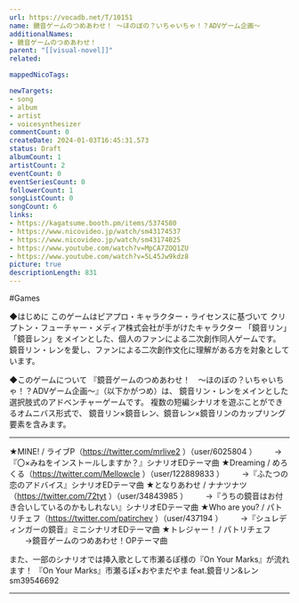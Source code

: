 ```yaml
---
url: https://vocadb.net/T/10151
name: 鏡音ゲームのつめあわせ！ ～ほのぼの？いちゃいちゃ！？ADVゲーム企画～
additionalNames: 
- 鏡音ゲームのつめあわせ！
parent: "[[visual-novel]]"
related:

mappedNicoTags:

newTargets:
- song
- album
- artist
- voicesynthesizer
commentCount: 0
createDate: 2024-01-03T16:45:31.573
status: Draft
albumCount: 1
artistCount: 2
eventCount: 0
eventSeriesCount: 0
followerCount: 1
songListCount: 0
songCount: 6
links: 
- https://kagatsume.booth.pm/items/5374580
- https://www.nicovideo.jp/watch/sm43174537
- https://www.nicovideo.jp/watch/sm43174025
- https://www.youtube.com/watch?v=MpCA7ZOQ1ZU
- https://www.youtube.com/watch?v=5L45Jw9kdz8
picture: true
descriptionLength: 831
---
```


#Games

◆はじめに
このゲームはピアプロ・キャラクター・ライセンスに基づいて
クリプトン・フューチャー・メディア株式会社が手がけたキャラクター
「鏡音リン」「鏡音レン」をメインとした、個人のファンによる二次創作同人ゲームです。
鏡音リン・レンを愛し、ファンによる二次創作文化に理解がある方を対象としています。

◆このゲームについて
『鏡音ゲームのつめあわせ！　～ほのぼの？いちゃいちゃ！？ADVゲーム企画～』（以下かがつめ）は、
鏡音リン・レンをメインとした選択肢式のアドベンチャーゲームです。
複数の短編シナリオを遊ぶことができるオムニバス形式で、
鏡音リン×鏡音レン、鏡音レン×鏡音リンのカップリング要素を含みます。

___


★MINE! / ライブP（https://twitter.com/mrlive2 ）（user/6025804 ）
　　→『〇×みねをインストールしますか？』シナリオEDテーマ曲
★Dreaming / めろくる（https://twitter.com/Mellowcle ）（user/122889833 ）
　　→『ふたつの恋のアドバイス』シナリオEDテーマ曲
★となりあわせ / ナナツナツ（https://twitter.com/72tyt ）（user/34843985 ）
　　→『うちの鏡音はお付き合いしているのかもしれない』シナリオEDテーマ曲
★Who are you? / パトリチェフ（https://twitter.com/patirchev ）（user/437194 ）
　　→『シュレディンガーの鏡音』ミニシナリオEDテーマ曲
★トレジャー！ / パトリチェフ
　　→鏡音ゲームのつめあわせ！OPテーマ曲

また、一部のシナリオでは挿入歌として市瀬るぽ様の『On Your Marks』が流れます！
『On Your Marks』市瀬るぽ×おやまだやま feat.鏡音リン&レン
sm39546692

---

